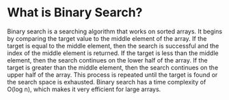 # What is Binary Search?

Binary search is a searching algorithm that works on sorted arrays. It begins by comparing the target value to the middle element of the array. If the target is equal to the middle element, then the search is successful and the index of the middle element is returned. If the target is less than the middle element, then the search continues on the lower half of the array. If the target is greater than the middle element, then the search continues on the upper half of the array. This process is repeated until the target is found or the search space is exhausted. Binary search has a time complexity of O(log n), which makes it very efficient for large arrays.
